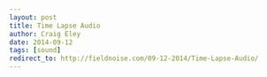 ```yaml
---  
layout: post 
title: Time Lapse Audio
author: Craig Eley 
date: 2014-09-12
tags: [sound]
redirect_to: http://fieldnoise.com/09-12-2014/Time-Lapse-Audio/
---
```


